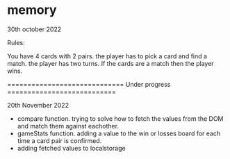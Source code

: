 # memory

30th october 2022

Rules:

You have 4 cards with 2 pairs.
the player has to pick a card and find a match.
the player has two turns. If the cards are a match then the player wins.

============================= Under progress ===========================

  20th November 2022

- compare function. trying to solve how to fetch the values from the DOM and match them against eachother.
- gameStats function. adding a value to the win or losses board for each time a card pair is confirmed.
- adding fetched values to localstorage
